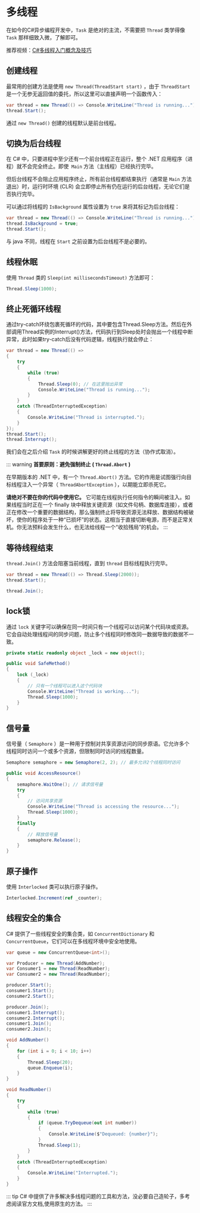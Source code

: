 # 多线程
在如今的C#异步编程开发中，`Task` 是绝对的主流，不需要把 `Thread` 类学得像 `Task` 那样细致入微，了解即可。

推荐视频：[C#多线程入门概念及技巧](https://www.bilibili.com/video/BV1Cw411A7Fr/)

## 创建线程

最常用的创建方法是使用 `new Thread(ThreadStart start)` ，由于 `ThreadStart` 是一个无参无返回值的委托，所以这里可以直接声明一个函数传入：
```c#
var thread = new Thread(() => Console.WriteLine("Thread is running..."));
thread.Start();
```

通过 `new Thread()` 创建的线程默认是前台线程。

## 切换为后台线程

在 C# 中，只要进程中至少还有一个前台线程正在运行，整个 .NET 应用程序（进程）就不会完全终止。即使` Main` 方法（主线程）已经执行完毕。

但后台线程不会阻止应用程序终止，所有前台线程都结束执行（通常是 `Main` 方法退出）时，运行时环境 (CLR) 会立即停止所有仍在运行的后台线程，无论它们是否执行完毕。

可以通过将线程的 `IsBackground` 属性设置为 `true` 来将其标记为后台线程：
```c#
var thread = new Thread(() => Console.WriteLine("Thread is running..."));
thread.IsBackground = true;
thread.Start();
```
与 java 不同，线程在 `Start` 之前设置为后台线程不是必要的。

## 线程休眠

使用 `Thread` 类的 `Sleep(int millisecondsTimeout)` 方法即可：
```c#
Thread.Sleep(1000); 
```

## 终止死循环线程

通过try-catch环绕包裹死循环的代码，其中要包含Thread.Sleep方法。然后在外部调用Thread实例的Interrupt()方法，代码执行到Sleep处时会抛出一个线程中断异常，此时如果try-catch后没有代码逻辑，线程执行就会停止：

```c#
var thread = new Thread(() =>
{
    try
    {
        while (true)
        {
            Thread.Sleep(0); // 在这里抛出异常
            Console.WriteLine("Thread is running...");
        }
    }
    catch (ThreadInterruptedException)
    {
        Console.WriteLine("Thread is interrupted.");
    }
});
thread.Start();
thread.Interrupt();
```
我们会在之后介绍 `Task` 的时候讲解更好的终止线程的方法（协作式取消）。

::: warning
**首要原则：避免强制终止 ( `Thread.Abort` )**

在早期版本的 .NET 中，有一个 `Thread.Abort()` 方法。它的作用是试图强行向目标线程注入一个异常（ `ThreadAbortException` ），以期能立即杀死它。

**请绝对不要在你的代码中使用它。** 它可能在线程执行任何指令的瞬间被注入。如果线程当时正在一个 finally 块中释放关键资源（如文件句柄、数据库连接），或者正在修改一个重要的数据结构，那么强制终止将导致资源无法释放、数据结构被破坏，使你的程序处于一种“已损坏”的状态。这相当于直接切断电源，而不是正常关机。你无法预料会发生什么，也无法给线程一个“收拾残局”的机会。
:::

## 等待线程结束

`thread.Join()` 方法会阻塞当前线程，直到 `thread` 目标线程执行完毕。

```c# [Mission.cs]
var thread = new Thread(() => Thread.Sleep(2000));
thread.Start();

thread.Join();
```

## lock锁
通过 `lock` 关键字可以确保在同一时间只有一个线程可以访问某个代码块或资源。它会自动处理线程间的同步问题，防止多个线程同时修改同一数据导致的数据不一致。

```c#
private static readonly object _lock = new object();

public void SafeMethod()
{
    lock (_lock)
    {
        // 只有一个线程可以进入这个代码块
        Console.WriteLine("Thread is working...");
        Thread.Sleep(1000);
    }
}
```

## 信号量
信号量（ `Semaphore` ）是一种用于控制对共享资源访问的同步原语。它允许多个线程同时访问一个或多个资源，但限制同时访问的线程数量。

```c#
Semaphore semaphore = new Semaphore(2, 2); // 最多允许2个线程同时访问

public void AccessResource()
{
    semaphore.WaitOne(); // 请求信号量
    try
    {
        // 访问共享资源
        Console.WriteLine("Thread is accessing the resource...");
        Thread.Sleep(1000);
    }
    finally
    {
        // 释放信号量
        semaphore.Release();
    } 
}
```

## 原子操作
使用 `Interlocked` 类可以执行原子操作。

```c#
Interlocked.Increment(ref _counter);
```

## 线程安全的集合
C# 提供了一些线程安全的集合类，如 `ConcurrentDictionary` 和 `ConcurrentQueue`，它们可以在多线程环境中安全地使用。

```c#
var queue = new ConcurrentQueue<int>();

var Producer = new Thread(AddNumber);
var Consumer1 = new Thread(ReadNumber);
var Consumer2 = new Thread(ReadNumber);

producer.Start();
consumer1.Start();
consumer2.Start();

producer.Join();
consumer1.Interrupt();
consumer2.Interrupt();
consumer1.Join();
consumer2.Join();

void AddNumber()
{
    for (int i = 0; i < 10; i++)
    {
        Thread.Sleep(20); 
        queue.Enqueue(i);
    }
}

void ReadNumber()
{
    try 
    {
        while (true)
        {
            if (queue.TryDequeue(out int number))
            {
                Console.WriteLine($"Dequeued: {number}");
            }
            Thread.Sleep(1); 
        }
    }
    catch (ThreadInterruptedException)
    {
        Console.WriteLine("Interrupted.");
    }
}
```
::: tip
C# 中提供了许多解决多线程问题的工具和方法，没必要自己造轮子，多考虑阅读官方文档,使用原生的方法。
:::